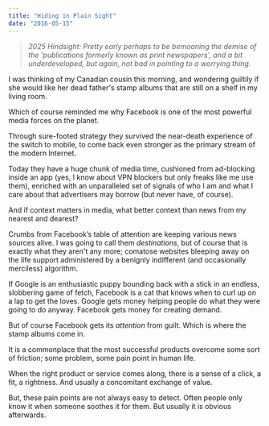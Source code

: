 ```yaml
---
title: "Hiding in Plain Sight"
date: "2016-05-15"
--- 
```


> _2025 Hindsight: Pretty early perhaps to be bemoaning the demise of the 'publications formerly known as print newspapers', and a bit underdeveloped, but again, not bad in pointing to a worrying thing._

I was thinking of my Canadian cousin this morning, and wondering guiltily if she would like her dead father's stamp albums that are still on a shelf in my living room. 

Which of course reminded me why Facebook is one of the most powerful media forces on the planet.

Through sure-footed strategy they survived the near-death experience of the switch to mobile, to come back even stronger as the primary stream of the modern Internet.

Today they have a huge chunk of media time, cushioned from ad-blocking inside an app (yes, I know about VPN blockers but only freaks like me use them), enriched with an unparalleled set of signals of who I am and what I care about that advertisers may borrow (but never have, of course). 

And if context matters in media, what better context than news from my nearest and dearest? 

Crumbs from Facebook’s table of attention are keeping various news sources alive. I was going to call them *destinations*, but of course that is exactly what they aren't any more; comatose websites bleeping away on the life support administered by a benignly indifferent (and occasionally merciless) algorithm.

If Google is an enthusiastic puppy bounding back with a stick in an endless, slobbering game of fetch, Facebook is a cat that knows when to curl up on a lap to get the loves. Google gets money helping people do what they were going to do anyway. Facebook gets money for creating demand. 

But of course Facebook gets its *attention* from guilt. Which is where the stamp albums come in. 

It is a commonplace that the most successful products overcome some sort of friction; some problem, some pain point in human life. 

When the right product or service comes along, there is a sense of a click, a fit, a rightness. And usually a concomitant exchange of value. 

But, these pain points are not always easy to detect. Often people only know it when someone soothes it for them. But usually it is obvious afterwards. 

